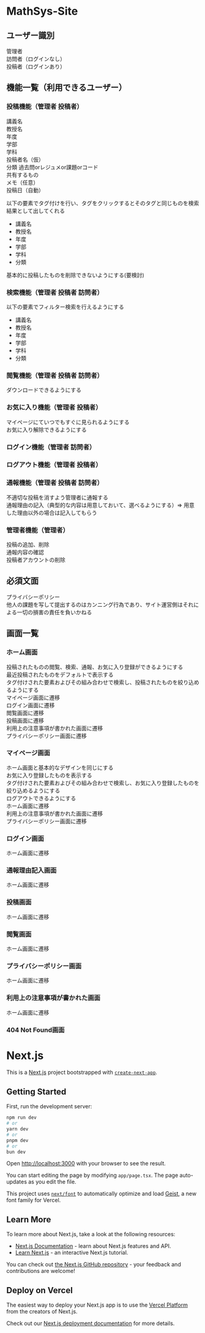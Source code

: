 # MathSys-Site
## ユーザー識別
管理者  
訪問者（ログインなし）  
投稿者（ログインあり）  
## 機能一覧（利用できるユーザー）
### 投稿機能（管理者 投稿者）
講義名  
教授名  
年度  
学部  
学科  
投稿者名（仮）  
分類 過去問orレジュメor課題orコード  
共有するもの  
メモ（任意）  
投稿日（自動）  
  
以下の要素でタグ付けを行い、タグをクリックするとそのタグと同じものを検索結果として出してくれる  
+ 講義名  
+ 教授名  
+ 年度  
+ 学部  
+ 学科  
+ 分類  
  
基本的に投稿したものを削除できないようにする(要検討)  
### 検索機能（管理者 投稿者 訪問者）
以下の要素でフィルター検索を行えるようにする  
+ 講義名  
+ 教授名  
+ 年度  
+ 学部  
+ 学科  
+ 分類  
### 閲覧機能（管理者 投稿者 訪問者）
ダウンロードできるようにする
### お気に入り機能（管理者 投稿者）
マイページにていつでもすぐに見られるようにする  
お気に入り解除できるようにする  
### ログイン機能（管理者 訪問者）
### ログアウト機能（管理者 投稿者）
### 通報機能（管理者 投稿者 訪問者）
不適切な投稿を消すよう管理者に通報する  
通報理由の記入（典型的な内容は用意しておいて、選べるようにする）=> 用意した理由以外の場合は記入してもらう  
### 管理者機能（管理者）
投稿の追加、削除  
通報内容の確認  
投稿者アカウントの削除  

## 必須文面
プライバシーポリシー  
他人の課題を写して提出するのはカンニング行為であり、サイト運営側はそれによる一切の損害の責任を負いかねる  

## 画面一覧
### ホーム画面
投稿されたものの閲覧、検索、通報、お気に入り登録ができるようにする  
最近投稿されたものをデフォルトで表示する  
タグ付けされた要素およびその組み合わせで検索し、投稿されたものを絞り込めるようにする  
マイページ画面に遷移  
ログイン画面に遷移  
閲覧画面に遷移  
投稿画面に遷移  
利用上の注意事項が書かれた画面に遷移  
プライバシーポリシー画面に遷移  
### マイページ画面
ホーム画面と基本的なデザインを同じにする  
お気に入り登録したものを表示する  
タグ付けされた要素およびその組み合わせで検索し、お気に入り登録したものを絞り込めるようにする  
ログアウトできるようにする  
ホーム画面に遷移  
利用上の注意事項が書かれた画面に遷移  
プライバシーポリシー画面に遷移  
### ログイン画面
ホーム画面に遷移  
### 通報理由記入画面
ホーム画面に遷移  
### 投稿画面
ホーム画面に遷移  
### 閲覧画面
ホーム画面に遷移  
### プライバシーポリシー画面
ホーム画面に遷移  
### 利用上の注意事項が書かれた画面
ホーム画面に遷移  
### 404 Not Found画面
# Next.js
This is a [Next.js](https://nextjs.org) project bootstrapped with [`create-next-app`](https://nextjs.org/docs/app/api-reference/cli/create-next-app).

## Getting Started

First, run the development server:

```bash
npm run dev
# or
yarn dev
# or
pnpm dev
# or
bun dev
```

Open [http://localhost:3000](http://localhost:3000) with your browser to see the result.

You can start editing the page by modifying `app/page.tsx`. The page auto-updates as you edit the file.

This project uses [`next/font`](https://nextjs.org/docs/app/building-your-application/optimizing/fonts) to automatically optimize and load [Geist](https://vercel.com/font), a new font family for Vercel.

## Learn More

To learn more about Next.js, take a look at the following resources:

- [Next.js Documentation](https://nextjs.org/docs) - learn about Next.js features and API.
- [Learn Next.js](https://nextjs.org/learn) - an interactive Next.js tutorial.

You can check out [the Next.js GitHub repository](https://github.com/vercel/next.js) - your feedback and contributions are welcome!

## Deploy on Vercel

The easiest way to deploy your Next.js app is to use the [Vercel Platform](https://vercel.com/new?utm_medium=default-template&filter=next.js&utm_source=create-next-app&utm_campaign=create-next-app-readme) from the creators of Next.js.

Check out our [Next.js deployment documentation](https://nextjs.org/docs/app/building-your-application/deploying) for more details.
